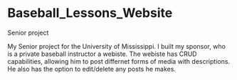 # Baseball_Lessons_Website
Senior project

My Senior project for the University of Mississippi. I built my sponsor, who is a private baseball instructor a webiste. The webiste has CRUD capabilities, allowing him to post differnet forms of media with descriptions. He also has the option to edit/delete any posts he makes. 
